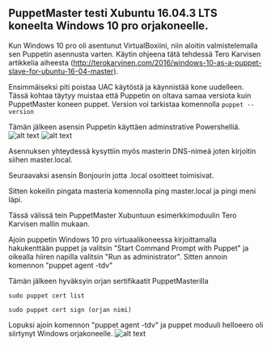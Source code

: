 ## PuppetMaster testi Xubuntu 16.04.3 LTS koneelta Windows 10 pro orjakoneelle. 

Kun Windows 10 pro oli asentunut VirtualBoxiini, niin aloitin valmistelemalla sen Puppetin asennusta varten. Käytin ohjeena tätä tehdessä Tero Karvisen artikkelia aiheesta (http://terokarvinen.com/2016/windows-10-as-a-puppet-slave-for-ubuntu-16-04-master). 

Ensimmäiseksi piti poistaa UAC käytöstä ja käynnistää kone uudelleen. Tässä kohtaa täytyy muistaa että Puppetin on oltava samaa versiota kuin PuppetMaster koneen puppet. Version voi tarkistaa komennolla `puppet --version`

Tämän jälkeen asensin Puppetin käyttäen adminstrative Powershelliä.
![alt text](https://raw.githubusercontent.com/joonaleppalahti/CCM/master/puppet/kuvat/3,5.png "3,5")
![alt text](https://raw.githubusercontent.com/joonaleppalahti/CCM/master/puppet/kuvat/3.png "3")

Asennuksen yhteydessä kysyttiin myös masterin DNS-nimeä joten kirjoitin siihen master.local.

Seuraavaksi asensin Bonjourin jotta .local osoitteet toimisivat. 

Sitten kokeilin pingata masteria komennolla ping master.local ja pingi meni läpi.

Tässä välissä tein PuppetMaster Xubuntuun esimerkkimoduulin Tero Karvisen mallin mukaan.

Ajoin puppetin Windows 10 pro virtuaalikoneessa kirjoittamalla hakukenttään puppet ja valitsin "Start Command Prompt with Puppet" ja oikealla hiiren napilla valitsin "Run as administrator". Sitten annoin komennon "puppet agent -tdv"

Tämän jälkeen hyväksyin orjan sertifikaatit PuppetMasterilla

`sudo puppet cert list`

`sudo puppet cert sign (orjan nimi)`

Lopuksi ajoin komennon "puppet agent -tdv" ja puppet moduuli helloeero oli siirtynyt Windows orjakoneelle.
![alt text](https://raw.githubusercontent.com/joonaleppalahti/CCM/master/puppet/kuvat/4.png "4")
